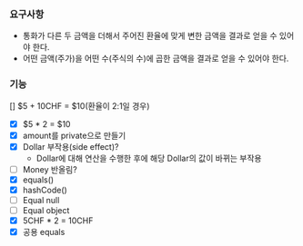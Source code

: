 ### 요구사항

- 통화가 다른 두 금액을 더해서 주어진 환율에 맞게 변한 금액을 결과로 얻을 수 있어야 한다.
- 어떤 금액(주가)을 어떤 수(주식의 수)에 곱한 금액을 결과로 얻을 수 있어야 한다.

### 기능

[] $5 + 10CHF = $10(환율이 2:1일 경우)

- [x] $5 * 2 = $10
- [x] amount를 private으로 만들기
- [x] Dollar 부작용(side effect)?
    - Dollar에 대해 연산을 수행한 후에 해당 Dollar의 값이 바뀌는 부작용
- [ ] Money 반올림?
- [x] equals()
- [x] hashCode()
- [ ] Equal null
- [ ] Equal object
- [x] 5CHF * 2 = 10CHF
- [x] 공용 equals